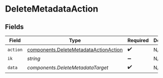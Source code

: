 # DeleteMetadataAction


## Fields

| Field                                                                                          | Type                                                                                           | Required                                                                                       | Description                                                                                    |
| ---------------------------------------------------------------------------------------------- | ---------------------------------------------------------------------------------------------- | ---------------------------------------------------------------------------------------------- | ---------------------------------------------------------------------------------------------- |
| `action`                                                                                       | [components.DeleteMetadataActionAction](../../models/components/deletemetadataactionaction.md) | :heavy_check_mark:                                                                             | N/A                                                                                            |
| `ik`                                                                                           | *string*                                                                                       | :heavy_minus_sign:                                                                             | N/A                                                                                            |
| `data`                                                                                         | *components.DeleteMetadataTarget*                                                              | :heavy_check_mark:                                                                             | N/A                                                                                            |